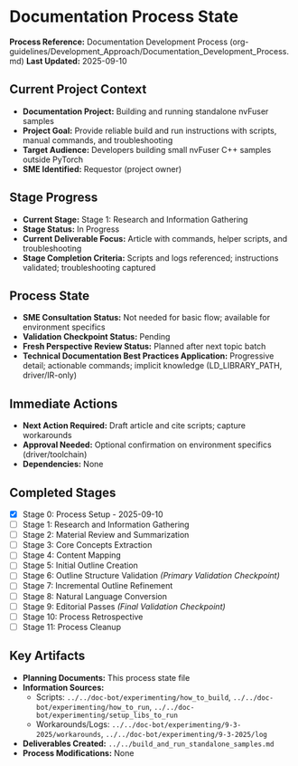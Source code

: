 # Documentation Process State

**Process Reference:** Documentation Development Process (org-guidelines/Development_Approach/Documentation_Development_Process.md)
**Last Updated:** 2025-09-10

## Current Project Context
- **Documentation Project:** Building and running standalone nvFuser samples
- **Project Goal:** Provide reliable build and run instructions with scripts, manual commands, and troubleshooting
- **Target Audience:** Developers building small nvFuser C++ samples outside PyTorch
- **SME Identified:** Requestor (project owner)

## Stage Progress
- **Current Stage:** Stage 1: Research and Information Gathering
- **Stage Status:** In Progress
- **Current Deliverable Focus:** Article with commands, helper scripts, and troubleshooting
- **Stage Completion Criteria:** Scripts and logs referenced; instructions validated; troubleshooting captured

## Process State
- **SME Consultation Status:** Not needed for basic flow; available for environment specifics
- **Validation Checkpoint Status:** Pending
- **Fresh Perspective Review Status:** Planned after next topic batch
- **Technical Documentation Best Practices Application:** Progressive detail; actionable commands; implicit knowledge (LD_LIBRARY_PATH, driver/IR-only)

## Immediate Actions
- **Next Action Required:** Draft article and cite scripts; capture workarounds
- **Approval Needed:** Optional confirmation on environment specifics (driver/toolchain)
- **Dependencies:** None

## Completed Stages
- [x] Stage 0: Process Setup - 2025-09-10
- [ ] Stage 1: Research and Information Gathering
- [ ] Stage 2: Material Review and Summarization
- [ ] Stage 3: Core Concepts Extraction
- [ ] Stage 4: Content Mapping
- [ ] Stage 5: Initial Outline Creation
- [ ] Stage 6: Outline Structure Validation *(Primary Validation Checkpoint)*
- [ ] Stage 7: Incremental Outline Refinement
- [ ] Stage 8: Natural Language Conversion
- [ ] Stage 9: Editorial Passes *(Final Validation Checkpoint)*
- [ ] Stage 10: Process Retrospective
- [ ] Stage 11: Process Cleanup

## Key Artifacts
- **Planning Documents:** This process state file
- **Information Sources:**
  - Scripts: `../../doc-bot/experimenting/how_to_build`, `../../doc-bot/experimenting/how_to_run`, `../../doc-bot/experimenting/setup_libs_to_run`
  - Workarounds/Logs: `../../doc-bot/experimenting/9-3-2025/workarounds`, `../../doc-bot/experimenting/9-3-2025/log`
- **Deliverables Created:** `../../build_and_run_standalone_samples.md`
- **Process Modifications:** None

